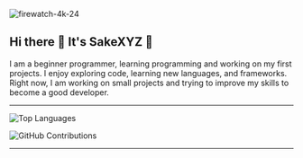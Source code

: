 ![firewatch-4k-24](https://github.com/user-attachments/assets/822d4a0b-df1c-4f55-8a31-93e30e1e4dc2)

## Hi there 👋 It's SakeXYZ 🐼


I am a beginner programmer, learning programming and working on my first projects. I enjoy exploring code, learning new languages, and frameworks. Right now, I am working on small projects and trying to improve my skills to become a good developer.

----------------------------------------------------------------
![Top Languages](https://github-readme-stats.vercel.app/api/top-langs/?username=SakeXYZ&layout=compact)

![GitHub Contributions](https://github-readme-streak-stats.herokuapp.com/?user=your-github-SakeXYZ)

----------------------------------------------------------------
